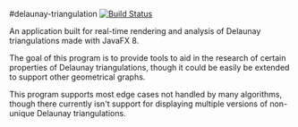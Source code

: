 #delaunay-triangulation [![Build Status](https://magnum.travis-ci.com/Decateron/delaunay-triangulation.svg?token=ZMKSt61qYsroKf5FBCgc&branch=master)](https://magnum.travis-ci.com/Decateron/delaunay-triangulation)

An application built for real-time rendering and analysis of Delaunay triangulations made with JavaFX 8. 

The goal of this program is to provide tools to aid in the research of certain properties of Delaunay triangulations, though it could be easily be extended to support other geometrical graphs.

This program supports most edge cases not handled by many algorithms, though there currently isn't support for displaying multiple versions of non-unique Delaunay triangulations.
